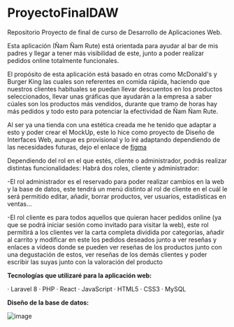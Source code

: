 # ProyectoFinalDAW
Repositorio Proyecto de final de curso de Desarrollo de Aplicaciones Web.

Esta aplicación (Ñam Ñam Rute) está orientada para ayudar al bar de mis padres y llegar a tener más visibilidad de este, junto a poder realizar pedidos online totalmente funcionales.

El propósito de esta aplicación está basado en otras como McDonald's y Burger King las cuales son referentes en comida rápida, haciendo que nuestros clientes habituales se puedan llevar descuentos en los productos seleccionados, llevar unas gráficas que ayudarán a la empresa a saber cúales son los productos más vendidos, durante que tramo de horas hay más pedidos y todo esto para potenciar la efectividad de Ñam Ñam Rute.

Al ser ya una tienda con una estética creada me he tenido que adaptar a esto y poder crear el MockUp, este lo hice como proyecto de Diseño de Interfaces Web, aunque es provisional y lo iré adaptando dependiendo de las necesidades futuras, dejo el enlace de [figma](https://www.figma.com/file/9cdckAUfAHItIrdB3Utxsu/Proyecto-Dise%C3%B1o?node-id=0%3A1&t=ZVcg5bibIT3fKDek-1)

Dependiendo del rol en el que estés, cliente o administrador, podrás realizar distintas funcionalidades:
Habrá dos roles, cliente y administrador: 

-El rol administrador es el reservado para poder realizar cambios en la web y la base de datos, este tendrá un menú distinto al rol de cliente en el cuál le será permitido editar, añadir, borrar productos, ver usuarios, estadísticas en ventas...

-El rol cliente es para todos aquellos que quieran hacer pedidos online (ya que se podrá iniciar sesión como invitado para visitar la web), este rol permitirá a los clientes ver la carta completa dividida por categorías, añadir al carrito y modificar en este los pedidos deseados junto a ver reseñas y enlaces a vídeos donde se pueden ver reseñas de los productos junto con una degustación de estos, ver reseñas de los demás clientes y poder escribir las suyas junto con la valoración del producto

**Tecnologías que utilizaré para la aplicación web:**

· Laravel 8 · PHP · React · JavaScript · HTML5 · CSS3 · MySQL
  
**Diseño de la base de datos:**

![image](https://user-images.githubusercontent.com/91050223/230996943-9ae57a3b-ac68-40b5-8a7f-7a5b52af419b.png)
